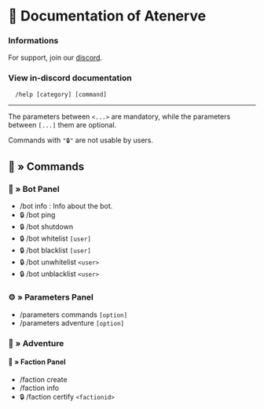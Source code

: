 # 🤖 Documentation of Atenerve

### Informations

For support, join our [discord](https://discord.gg/CrQ7UTN8am).

### View in-discord documentation

```
  /help [category] [command]
```

---

The parameters between `<...>` are mandatory, while the parameters between `[...]` them are optional.

Commands with `"🔒"` are not usable by users.

## 📜 » Commands
### 📜 » Bot Panel
* /bot info : Info about the bot.
* 🔒 /bot ping
* 🔒 /bot shutdown
* 🔒 /bot whitelist `[user]`
* 🔒 /bot blacklist `[user]`
* 🔒 /bot unwhitelist `<user>`
* 🔒 /bot unblacklist `<user>`

### ⚙️ » Parameters Panel
* /parameters commands `[option]`
* /parameters adventure `[option]`

### 🧭 » Adventure
#### 👥 » Faction Panel
* /faction create
* /faction info
* 🔒 /faction certify `<factionid>`
